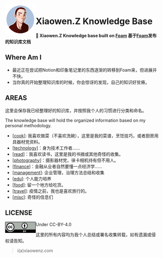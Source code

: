 <img src="attachments/avatar.jpg" width=100 align="left">

# Xiaowen.Z Knowledge Base

**👋 Xiaowen.Z Knowledge base built on [Foam](https://foambubble.github.io) 基于[Foam](https://foambubble.github.io)发布的知识库文档**

## Where Am I

- 最近正在尝试把Notion和印象笔记里的东西逐渐的转移到Foam来，但进展并不快。
- 当你真的开始整理知识库的时候，你会惊讶的发现，自己的知识好贫瘠。

## AREAS

这里会保存我已经整理好的知识库，并按照我个人的习惯进行分类和命名。

The knowledge base will hold the organized information based on my personal methodology.

- [[cook]]: 我喜欢做菜（不喜欢洗碗），这里是我的菜谱，烹饪技巧，或者厨房用具器材党资料。
- [[technology]]：身为技术工作者……
- [[read]]：我喜欢读书，这里是我的书摘或其他奇怪的收集。
- [[photography]]：摄影器材党，徕卡相机持有但不用人。
- [[finance]]：金融从业者自然要懂一点经济学……
- [[management]]: 企业管理，治理方法总结和收集
- [[edu]]: 个人能力培养
- [[food]]: 留一个地方给吃货。
- [[travel]]: 疫情之前，我也是喜欢旅行的。
- [[misc]]: 奇怪的信息们

## LICENSE

<img src="attachments/cc-by.png" width=100 align="left"> Under CC-BY-4.0

这里的所有内容均为我个人总结或署名收集转载，如有遗漏或侵权请告知。

> i(a)xiaowenz.com

[//begin]: # "Autogenerated link references for markdown compatibility"
[cook]: cook "cook"
[technology]: technology "technology"
[read]: read "read"
[photography]: photography "photography"
[finance]: finance "finance"
[management]: management "management"
[edu]: edu "edu"
[food]: food "food"
[travel]: travel "travel"
[misc]: misc "misc"
[//end]: # "Autogenerated link references"